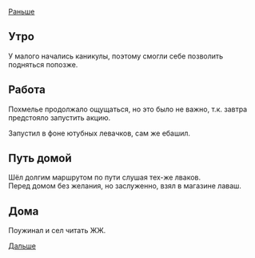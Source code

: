 [Раньше](2019.10.27.md)
## Утро
У малого начались каникулы, поэтому смогли себе позволить подняться попозже.
## Работа
Похмелье продолжало ощущаться, но это было не важно, т.к. завтра предстояло запустить акцию.

Запустил в фоне ютубных левачков, сам же ебашил.
## Путь домой
Шёл долгим маршрутом по пути слушая тех-же лваков.  
Перед домом без желания, но заслуженно, взял в магазине лаваш.
## Дома
Поужинал и сел читать ЖЖ.

[Дальше](2019.10.29.md)

